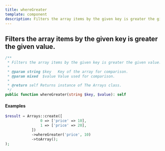 ```yaml
---
title: whereGreater
template: component
description: Filters the array items by the given key is greater the given value.
---
```


<h2 class="font-normal text-lg">
Filters the array items by the given key is greater the given value.
</h2>

```php
/**
 * Filters the array items by the given key is greater the given value.
 *
 * @param string $key   Key of the array for comparison.
 * @param mixed  $value Value used for comparison.
 *
 * @return self Returns instance of The Arrays class.
 */
public function whereGreater(string $key, $value): self
```

#### Examples

```php
$result = Arrays::create([
                0 => ['price' => 10],
                1 => ['price' => 20],
            ])
            ->whereGreater('price', 10)
            ->toArray();
);
```
